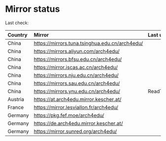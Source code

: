 <script src="./time.js"></script>
# Mirror status
Last check: <script type="text/javascript">localize(1687285239.5157502);</script>

|Country|Mirror|Last update|
|:------|:-----|:----------|
|China|https://mirrors.tuna.tsinghua.edu.cn/arch4edu/|<script type="text/javascript">localize(1687242797);</script>|
|China|https://mirrors.aliyun.com/arch4edu/|<script type="text/javascript">localize(1687156345);</script>|
|China|https://mirrors.bfsu.edu.cn/arch4edu/|<script type="text/javascript">localize(1687242797);</script>|
|China|https://mirror.iscas.ac.cn/arch4edu/|<script type="text/javascript">localize(1687242797);</script>|
|China|https://mirrors.nju.edu.cn/arch4edu/|<script type="text/javascript">localize(1687199613);</script>|
|China|https://mirrors.sau.edu.cn/arch4edu/|<script type="text/javascript">localize(1673850842);</script>|
|China|https://mirrors.ynu.edu.cn/arch4edu/|ReadTimeout|
|Austria|https://at.arch4edu.mirror.kescher.at/|<script type="text/javascript">localize(1687242797);</script>|
|France|https://mirror.lesviallon.fr/arch4edu/|<script type="text/javascript">localize(1687242797);</script>|
|Germany|https://pkg.fef.moe/arch4edu/|<script type="text/javascript">localize(1687242797);</script>|
|Germany|https://de.arch4edu.mirror.kescher.at/|<script type="text/javascript">localize(1687242797);</script>|
|Germany|https://mirror.sunred.org/arch4edu/|<script type="text/javascript">localize(1687242797);</script>|

<script src="./tablefilter/tablefilter.js"></script>
<script src="./table.js"></script>
